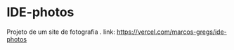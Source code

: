 # IDE-photos
 Projeto de um site de fotografia .
 link:
 https://vercel.com/marcos-gregs/ide-photos
